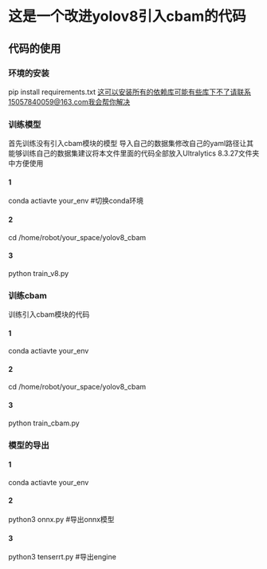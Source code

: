 # 这是一个改进yolov8引入cbam的代码
## 代码的使用
### 环境的安装
pip install requirements.txt
这可以安装所有的依赖库可能有些库下不了请联系15057840059@163.com我会帮你解决
### 训练模型
 首先训练没有引入cbam模块的模型
 导入自己的数据集修改自己的yaml路径让其能够训练自己的数据集建议将本文件里面的代码全部放入Ultralytics 8.3.27文件夹中方便使用
 #### 1
 conda actiavte your_env  #切换conda环境
 #### 2
 cd /home/robot/your_space/yolov8_cbam
 #### 3
 python train_v8.py
 ### 训练cbam
 训练引入cbam模块的代码
 #### 1
 conda actiavte your_env 
 #### 2
 cd /home/robot/your_space/yolov8_cbam
 #### 3
python train_cbam.py
### 模型的导出
#### 1
conda actiavte your_env 
#### 2
python3 onnx.py #导出onnx模型
#### 3
python3 tenserrt.py #导出engine


